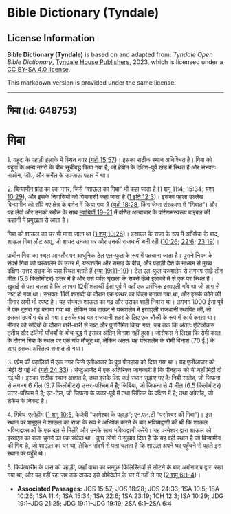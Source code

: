 # Bible Dictionary (Tyndale)

## License Information

**Bible Dictionary (Tyndale)** is based on and adapted from: _Tyndale Open Bible Dictionary_, [Tyndale House Publishers](https://tyndaleopenresources.com/), 2023, which is licensed under a [CC BY-SA 4.0 license](https://creativecommons.org/licenses/by-sa/4.0/legalcode.en).

This markdown version is provided under the same license.



--------------------------------

## गिबा (id: 648753)

गिबा
====

1\. यहूदा के पहाड़ी इलाके में स्थित नगर ([यहो 15:57](https://ref.ly/Josh15:57))। इसका सटीक स्थान अनिश्चित है। गिबा को यहूदा के अन्य नगरों के बीच सूचीबद्ध किया गया है, जो हेब्रोन के दक्षिण\-पूर्व खंड में स्थित हैं और संभवतः माओन, जीप, और कर्मेल के उपजाऊ पठार में था।

2\. बिन्यामीन प्रांत का एक नगर, जिसे "शाऊल का गिबा" भी कहा जाता है ([1 शमू 11:4](https://ref.ly/1Sam11:4); [15:34](https://ref.ly/1Sam15:34); [यशा 10:29](https://ref.ly/Isa10:29)), और इसके निवासियों को गिबावासी कहा जाता है ([1 इति 12:3](https://ref.ly/1Chr12:3))। इसका पहला उल्लेख बिन्यामीन को सौंपे गए क्षेत्र के वर्णन में किया गया है ([यहो 18:28](https://ref.ly/Josh18:28), किंग जेम्स संस्करण में "गिबात") और यह लेवी और उनकी रखैल के साथ [न्यायियों 19–21](https://ref.ly/Judg19:1-Judg21:25) में वर्णित अत्याचार के परिणामस्वरूप बाइबल की कहानी में प्रमुखता से आता है। 

गिबा को शाऊल का घर भी माना जाता था ([1 शमू 10:26](https://ref.ly/1Sam10:26))। इस्राएल के राजा के रूप में अभिषेक के बाद, शाऊल गिबा लौट आए, जो शायद उनका घर और उनकी राजधानी बनी रही ([10:26](https://ref.ly/1Sam10:26); [22:6](https://ref.ly/1Sam22:6); [23:19](https://ref.ly/1Sam23:19))।

प्राचीन गिबा का स्थल आमतौर पर आधुनिक टेल एल\-फुल के रूप में पहचाना जाता है। पुराने नियम के संदर्भ गिबा को यरूशलेम के उत्तर में, यरूशलेम और रामाह के बीच, और पहाड़ी देश के माध्यम से मुख्य दक्षिण\-उत्तर सड़क के पास स्थित बताते हैं ([न्या 19:11–19](https://ref.ly/Judg19:11-Judg19:19))। टेल एल\-फुल यरूशलेम से लगभग साढ़े तीन मील (5\.6 किलोमीटर) उत्तर में है और उस पर्वत श्रृंखला के सबसे ऊँचे इलाकों में से एक पर स्थित है। खुदाई से पता चलता है कि लगभग 12वीं शताब्दी ईसा पूर्व में वहाँ एक प्रारंभिक इस्राएली गाँव था जो आग से नष्ट हो गया था। संभवतः 11वीं शताब्दी के दौरान एक पत्थर का किला बनाया गया था, और इसके कोने की मीनार अभी भी स्पष्ट है। यह संभवतः शाऊल का गढ़ और उसका शाही निवास था। लगभग 1000 ईसा पूर्व में एक दूसरा गढ़ बनाया गया था, लेकिन जब दाऊद ने यरूशलेम में इस्राएली राजधानी स्थापित की, तो इसका उपयोग बंद हो गया। इसके बाद यह राजधानी शहर के लिए एक चौकी के रूप में कार्य करता था। मीनार को सदियों के दौरान बारी\-बारी से नष्ट और पुनर्निर्मित किया गया, जब तक कि अंततः एंटिओकस तृतीय और टॉलेमी पाँचवाँ के बीच युद्ध में इसका अंतिम विनाश नहीं हुआ। जोसेफस ने लिखा कि रोमी काल के दौरान गिबा के स्थल पर एक गाँव मौजूद था, लेकिन अंततः यह यरूशलेम के रोमी विनाश (70 ई.) के साथ इसका अस्तित्व समाप्त हो गया।

3\. एप्रैम की पहाड़ियों में एक नगर जिसे एलीआजर के पुत्र पीनहास को दिया गया था। यह एलीआजर को मिट्टी दी गई थी ([यहो 24:33](https://ref.ly/Josh24:33))। सेप्टुआजेंट में एक अतिरिक्त जानकारी है कि पीनहास को भी यहाँ मिट्टी दी गई थी। इसका सटीक स्थान अज्ञात है, तथा इसके लिए कई स्थान सुझाए गए हैं: निबी सालेह, जो जिफना से लगभग 6 मील (9\.7 किलोमीटर) उत्तर\-पश्चिम में है; जिबिया, जो जिफना से 4 मील (6\.5 किलोमीटर) उत्तर\-पश्चिम में है; एट\-टेल, जो जिफना के उत्तर\-पूर्व में तथा सिंजिल के दक्षिण में है; तथा अवेर्टाह, जो शेकेम के निकट है।

4\. गिबेथ\-एलोहीम ([1 शमू 10:5](https://ref.ly/1Sam10:5), केजेवी "परमेश्वर के पहाड़"; एन.एल.टी "परमेश्वर की गिबा")। इस स्थान पर शमूएल ने शाऊल का राजा के रूप में अभिषेक करने के बाद भविष्यद्वाणी की थी कि शाऊल भविष्यद्वक्ताओं के एक दल से मिलेंगे और उनके साथ भविष्यद्वाणी करेंगे। यह परमेश्वर द्वारा शाऊल को इस्राएल का राजा चुनने का एक संकेत था। कुछ लोगों ने सुझाव दिया है कि यह वही स्थान है जो बिन्यामीन की गिबा है, जो शाऊल का घर था, लेकिन संदर्भ से पता चलता है कि शाऊल अपने घर पहुँचने से पहले इस स्थान पर पहुँचे थे।

5\. किर्यत्यारीम के पास की पहाड़ी, जहाँ वाचा का सन्दूक फिलिस्तियों से लौटने के बाद अबीनादाब द्वारा रखा गया था, और यह वहीं रहा जब तक दाऊद इसे ओबेदेदोम के घर में नहीं ले गए ([2 शमू 6:1–4](https://ref.ly/2Sam6:1-2Sam6:4))।

* **Associated Passages:** JOS 15:57; JOS 18:28; JOS 24:33; 1SA 10:5; 1SA 10:26; 1SA 11:4; 1SA 15:34; 1SA 22:6; 1SA 23:19; 1CH 12:3; ISA 10:29; JDG 19:1–JDG 21:25; JDG 19:11–JDG 19:19; 2SA 6:1–2SA 6:4

